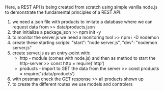 Here, a REST API is being created from scratch using simple vanilla node.js to demonstrate the fundamental principles of a REST API.

1. we need a json file with products to imitate a database where we can request data from >> data/products.json
2. then initialize a package.json >> npm init -y
3. to monitor the server.js we need a monitoring tool >> npm i -D nodemon
4. create these starting scripts:
   "start": "node server.js",
   "dev": "nodemon server.js"
5. create server.js as an entry-point with:
   - http - module (comes with node.js) and then as method to start the http-server >> const http = require('http')
   - products - import to GET the data from the server >> const products = require('./data/products')
6. with postman check the GET response >> all products shown up
7. to create the different routes we use models and controlers
